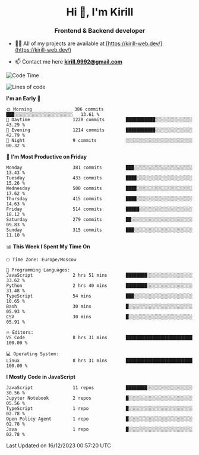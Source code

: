 <h1 align="center">Hi 👋, I'm Kirill</h1>
<h3 align="center">Frontend & Backend developer</h3>

- 👨‍💻 All of my projects are available at [https://kirill-web.dev/](https://kirill-web.dev/)

- 📫 Contact me here **kirill.9992@gmail.com**











<!--START_SECTION:waka-->
![Code Time](http://img.shields.io/badge/Code%20Time-1%2C592%20hrs%2027%20mins-blue)

![Lines of code](https://img.shields.io/badge/From%20Hello%20World%20I%27ve%20Written-4.5%20million%20lines%20of%20code-blue)

**I'm an Early 🐤** 

```text
🌞 Morning                386 commits         ███░░░░░░░░░░░░░░░░░░░░░░   13.61 % 
🌆 Daytime                1228 commits        ███████████░░░░░░░░░░░░░░   43.29 % 
🌃 Evening                1214 commits        ███████████░░░░░░░░░░░░░░   42.79 % 
🌙 Night                  9 commits           ░░░░░░░░░░░░░░░░░░░░░░░░░   00.32 % 
```
📅 **I'm Most Productive on Friday** 

```text
Monday                   381 commits         ███░░░░░░░░░░░░░░░░░░░░░░   13.43 % 
Tuesday                  433 commits         ████░░░░░░░░░░░░░░░░░░░░░   15.26 % 
Wednesday                500 commits         ████░░░░░░░░░░░░░░░░░░░░░   17.62 % 
Thursday                 415 commits         ████░░░░░░░░░░░░░░░░░░░░░   14.63 % 
Friday                   514 commits         █████░░░░░░░░░░░░░░░░░░░░   18.12 % 
Saturday                 279 commits         ██░░░░░░░░░░░░░░░░░░░░░░░   09.83 % 
Sunday                   315 commits         ███░░░░░░░░░░░░░░░░░░░░░░   11.10 % 
```


📊 **This Week I Spent My Time On** 

```text
🕑︎ Time Zone: Europe/Moscow

💬 Programming Languages: 
JavaScript               2 hrs 51 mins       ████████░░░░░░░░░░░░░░░░░   33.62 % 
Python                   2 hrs 40 mins       ████████░░░░░░░░░░░░░░░░░   31.48 % 
TypeScript               54 mins             ███░░░░░░░░░░░░░░░░░░░░░░   10.65 % 
Bash                     30 mins             █░░░░░░░░░░░░░░░░░░░░░░░░   05.93 % 
CSV                      30 mins             █░░░░░░░░░░░░░░░░░░░░░░░░   05.91 % 

🔥 Editors: 
VS Code                  8 hrs 31 mins       █████████████████████████   100.00 % 

💻 Operating System: 
Linux                    8 hrs 31 mins       █████████████████████████   100.00 % 
```

**I Mostly Code in JavaScript** 

```text
JavaScript               11 repos            ████████░░░░░░░░░░░░░░░░░   30.56 % 
Jupyter Notebook         2 repos             █░░░░░░░░░░░░░░░░░░░░░░░░   05.56 % 
TypeScript               1 repo              █░░░░░░░░░░░░░░░░░░░░░░░░   02.78 % 
Open Policy Agent        1 repo              █░░░░░░░░░░░░░░░░░░░░░░░░   02.78 % 
Java                     1 repo              █░░░░░░░░░░░░░░░░░░░░░░░░   02.78 % 
```




 Last Updated on 16/12/2023 00:57:20 UTC
<!--END_SECTION:waka-->
